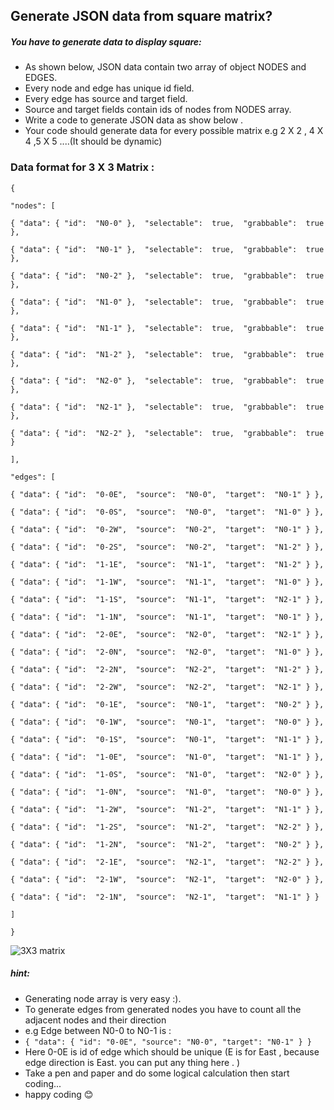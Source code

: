
## Generate JSON data from square matrix?

##### You have to generate data to display square:

 

 - As shown below, JSON data contain two array of object NODES and  EDGES.
 - Every node and edge has unique id field.
 - Every edge has source and target field.
 - Source and target fields contain ids of nodes from NODES array.
 - Write a code to generate JSON data as show below .
 - Your code should generate data for every possible matrix e.g 2 X 2 , 4 X 4 ,5 X 5 ....(It should be dynamic)


 
### Data format for 3 X 3 Matrix :
```
{

"nodes": [

{ "data": { "id":  "N0-0" },  "selectable":  true,  "grabbable":  true },

{ "data": { "id":  "N0-1" },  "selectable":  true,  "grabbable":  true },

{ "data": { "id":  "N0-2" },  "selectable":  true,  "grabbable":  true },

{ "data": { "id":  "N1-0" },  "selectable":  true,  "grabbable":  true },

{ "data": { "id":  "N1-1" },  "selectable":  true,  "grabbable":  true },

{ "data": { "id":  "N1-2" },  "selectable":  true,  "grabbable":  true },

{ "data": { "id":  "N2-0" },  "selectable":  true,  "grabbable":  true },

{ "data": { "id":  "N2-1" },  "selectable":  true,  "grabbable":  true },

{ "data": { "id":  "N2-2" },  "selectable":  true,  "grabbable":  true }

],

"edges": [

{ "data": { "id":  "0-0E",  "source":  "N0-0",  "target":  "N0-1" } },

{ "data": { "id":  "0-0S",  "source":  "N0-0",  "target":  "N1-0" } },

{ "data": { "id":  "0-2W",  "source":  "N0-2",  "target":  "N0-1" } },

{ "data": { "id":  "0-2S",  "source":  "N0-2",  "target":  "N1-2" } },

{ "data": { "id":  "1-1E",  "source":  "N1-1",  "target":  "N1-2" } },

{ "data": { "id":  "1-1W",  "source":  "N1-1",  "target":  "N1-0" } },

{ "data": { "id":  "1-1S",  "source":  "N1-1",  "target":  "N2-1" } },

{ "data": { "id":  "1-1N",  "source":  "N1-1",  "target":  "N0-1" } },

{ "data": { "id":  "2-0E",  "source":  "N2-0",  "target":  "N2-1" } },

{ "data": { "id":  "2-0N",  "source":  "N2-0",  "target":  "N1-0" } },

{ "data": { "id":  "2-2N",  "source":  "N2-2",  "target":  "N1-2" } },

{ "data": { "id":  "2-2W",  "source":  "N2-2",  "target":  "N2-1" } },

{ "data": { "id":  "0-1E",  "source":  "N0-1",  "target":  "N0-2" } },

{ "data": { "id":  "0-1W",  "source":  "N0-1",  "target":  "N0-0" } },

{ "data": { "id":  "0-1S",  "source":  "N0-1",  "target":  "N1-1" } },

{ "data": { "id":  "1-0E",  "source":  "N1-0",  "target":  "N1-1" } },

{ "data": { "id":  "1-0S",  "source":  "N1-0",  "target":  "N2-0" } },

{ "data": { "id":  "1-0N",  "source":  "N1-0",  "target":  "N0-0" } },

{ "data": { "id":  "1-2W",  "source":  "N1-2",  "target":  "N1-1" } },

{ "data": { "id":  "1-2S",  "source":  "N1-2",  "target":  "N2-2" } },

{ "data": { "id":  "1-2N",  "source":  "N1-2",  "target":  "N0-2" } },

{ "data": { "id":  "2-1E",  "source":  "N2-1",  "target":  "N2-2" } },

{ "data": { "id":  "2-1W",  "source":  "N2-1",  "target":  "N2-0" } },

{ "data": { "id":  "2-1N",  "source":  "N2-1",  "target":  "N1-1" } }

]

}
```

 ![3X3 matrix](https://github.com/KishorRathva/Exam2020/blob/master/public/threeXthree.png)

 ##### hint:
 
 - Generating node array is very easy :).
 - To generate edges from generated nodes you have to count all the adjacent nodes and their direction 
 - e.g Edge between N0-0 to N0-1 is  :
 - ```{ "data": { "id": "0-0E", "source": "N0-0", "target": "N0-1" } }```
 - Here 0-0E is id of edge which should be unique (E is for East , because  edge direction is East. you can put any thing here . )
 - Take a pen and paper and do some logical calculation then start coding...
 - happy coding 😊